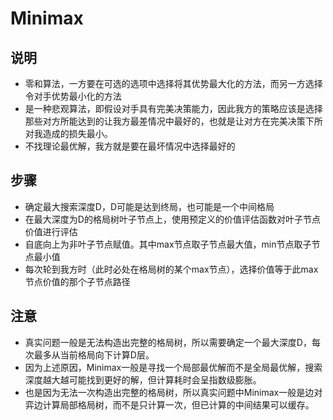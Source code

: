 # Minimax

## 说明

- 零和算法，一方要在可选的选项中选择将其优势最大化的方法，而另一方选择令对手优势最小化的方法
- 是一种悲观算法，即假设对手具有完美决策能力，因此我方的策略应该是选择那些对方所能达到的让我方最差情况中最好的，也就是让对方在完美决策下所对我造成的损失最小。
- 不找理论最优解，我方就是要在最坏情况中选择最好的

## 步骤

- 确定最大搜索深度D，D可能是达到终局，也可能是一个中间格局
- 在最大深度为D的格局树叶子节点上，使用预定义的价值评估函数对叶子节点价值进行评估
- 自底向上为非叶子节点赋值。其中max节点取子节点最大值，min节点取子节点最小值
- 每次轮到我方时（此时必处在格局树的某个max节点），选择价值等于此max节点价值的那个子节点路径

## 注意

- 真实问题一般是无法构造出完整的格局树，所以需要确定一个最大深度D，每次最多从当前格局向下计算D层。
- 因为上述原因，Minimax一般是寻找一个局部最优解而不是全局最优解，搜索深度越大越可能找到更好的解，但计算耗时会呈指数级膨胀。
- 也是因为无法一次构造出完整的格局树，所以真实问题中Minimax一般是边对弈边计算局部格局树，而不是只计算一次，但已计算的中间结果可以缓存。
